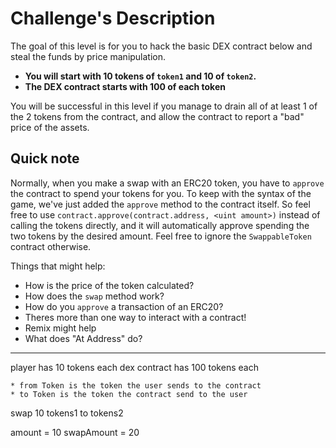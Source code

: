 # Challenge's Description
The goal of this level is for you to hack the basic DEX contract below and steal the funds by price manipulation.

- <b>You will start with 10 tokens of `token1` and 10 of `token2`.</b>
- <b>The DEX contract starts with 100 of each token</b>

You will be successful in this level if you manage to drain all of at least 1 of the 2 tokens from the contract, and allow the contract to report a "bad" price of the assets.

 

## Quick note
Normally, when you make a swap with an ERC20 token, you have to `approve` the contract to spend your tokens for you. To keep with the syntax of the game, we've just added the `approve` method to the contract itself. So feel free to use `contract.approve(contract.address, <uint amount>)` instead of calling the tokens directly, and it will automatically approve spending the two tokens by the desired amount. Feel free to ignore the `SwappableToken` contract otherwise.

  Things that might help:

* How is the price of the token calculated?
* How does the `swap` method work?
* How do you `approve` a transaction of an ERC20?
* Theres more than one way to interact with a contract!
* Remix might help
* What does "At Address" do?

----


player has 10 tokens each
dex contract has 100 tokens each


	* from Token is the token the user sends to the contract
	* to Token is the token the contract send to the user
	
swap 10 tokens1 to tokens2

amount = 10
swapAmount = 20